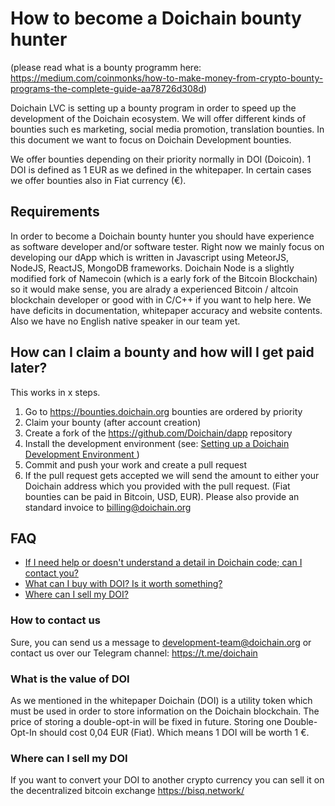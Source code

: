 # How to become a Doichain bounty hunter
(please read what is a bounty programm here: https://medium.com/coinmonks/how-to-make-money-from-crypto-bounty-programs-the-complete-guide-aa78726d308d)

Doichain LVC is setting up a bounty program in order to speed up the development of the Doichain ecosystem.
We will offer different kinds of bounties such es marketing, social media promotion, translation bounties.
In this document we want to focus on Doichain Development bounties.

We offer bounties depending on their priority normally in DOI (Doicoin). 
1 DOI is defined as 1 EUR as we defined in the whitepaper. In certain cases we offer bounties also in Fiat currency (€). 

## Requirements
In order to become a Doichain bounty hunter you should have experience as software developer and/or software tester.
Right now we mainly focus on developing our dApp which is written in Javascript using MeteorJS, NodeJS, ReactJS, MongoDB frameworks.
Doichain Node is a slightly modified fork of Namecoin (which is a early fork of the Bitcoin Blockchain) so it would make sense, you are alrady a experienced Bitcoin / altcoin blockchain developer or good with in C/C++ if you want to help here.
We have deficits in documentation, whitepaper accuracy and website contents. Also we have no English native speaker in our team yet. 

## How can I claim a bounty and how will I get paid later?
This works in x steps.
1. Go to https://bounties.doichain.org bounties are ordered by priority
2. Claim your bounty (after account creation)
3. Create a fork of the https://github.com/Doichain/dapp repository
4. Install the development environment (see: [Setting up a Doichain Development Environment ](dev-env.md) )
5. Commit and push your work and create a pull request
6. If the pull request gets accepted we will send the amount to either your Doichain address which you provided with the pull request. (Fiat bounties can be paid in Bitcoin, USD, EUR). Please also provide an standard invoice to billing@doichain.org

## FAQ
- [If I need help or doesn't understand a detail in Doichain code; can I contact you?](#how-to-contact-us)
- [What can I buy with DOI? Is it worth something?](#what-is-the-value-of-one-doi)
- [Where can I sell my DOI?](#where-can-i-sell-my-doi)

### How to contact us
Sure, you can send us a message to development-team@doichain.org or contact us over our Telegram channel: https://t.me/doichain

### What is the value of DOI
As we mentioned in the whitepaper Doichain (DOI) is a utility token which must be used in order to store information on the Doichain blockchain. 
The price of storing a double-opt-in will be fixed in future. 
Storing one Double-Opt-In should cost 0,04 EUR (Fiat). Which means 1 DOI will be worth 1 €.

### Where can I sell my DOI
If you want to convert your DOI to another crypto currency you can sell it on the decentralized bitcoin exchange https://bisq.network/
